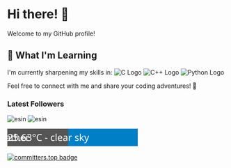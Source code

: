 # Hi there! 👋

Welcome to my GitHub profile!

## 🌱 What I'm Learning

I'm currently sharpening my skills in: ![C Logo](https://img.shields.io/badge/-C-000000?style=flat-square&logo=C&logoColor=white) ![C++ Logo](https://img.shields.io/badge/-C++-000000?style=flat-square&logo=C%2B%2B&logoColor=white) ![Python Logo](https://img.shields.io/badge/-Python-008000?style=flat-square&logo=Python&logoColor=white) 

Feel free to connect with me and share your coding adventures! 🚀

### Latest Followers

<!-- FOLLOWERS:START -->
![esin](https://github.com/esin) ![esin](https://github.com/esin.png)
<!-- FOLLOWERS:END -->



[![vienna](https://raw.githubusercontent.com/hu8813/hu8813/main/weather_badge.svg)](https://playing-with-fastapi.vercel.app/weather/vienna)



[![committers.top badge](https://user-badge.committers.top/austria/hu8813.svg)](https://user-badge.committers.top/austria/hu8813)

